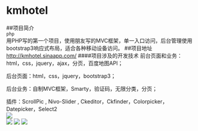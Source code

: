 # kmhotel
##项目简介  
<code>php</code>  
用PHP写的第一个项目，使用朋友写的MVC框架，单一入口访问，后台管理使用bootstrap3响应式布局，适合各种移动设备访问。
##项目地址
http://kmhotel.sinaapp.com/ 
####项目涉及的开发技术
前台页面和业务：html，css，jquery，ajax，分页，百度地图API；  

后台页面：html，css，jquery，bootstrap3；  

后台业务：自制MVC框架，Smarty，验证码，无限分类，分页；  

插件：ScrollPic , Nivo-Slider , Ckeditor，Ckfinder，Colorpicker，Datepicker，Select2  
![](http://www.phpgoto.com/wp-content/uploads/2015/07/wpid-663ec2cc856c203603b5291a6a3e71fd_5c5656b9-b606-41b6-aaff-5dc88e53e2f6.png)  
![](http://www.phpgoto.com/wp-content/uploads/2015/07/wpid-663ec2cc856c203603b5291a6a3e71fd_486ae382-3e37-4fc2-8f6f-d4029ae4bd3a.png)
![](http://www.phpgoto.com/wp-content/uploads/2015/07/wpid-663ec2cc856c203603b5291a6a3e71fd_1a09e263-4a04-4b66-8d47-9aefe3fc2a8f.png)
![](http://www.phpgoto.com/wp-content/uploads/2015/07/wpid-663ec2cc856c203603b5291a6a3e71fd_9efea424-ff5f-459f-a7c6-b53010dd5677.png)
